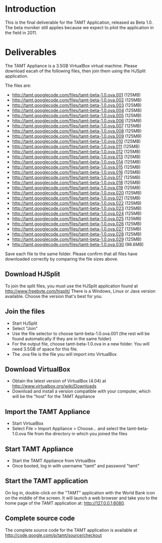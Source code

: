 # Introduction #

This is the final deliverable for the TAMT Application, released as Beta 1.0. The beta moniker still applies because we expect to pilot the application in the field in 2011.

# Deliverables #

The TAMT Appliance is a 3.5GB VirtualBox virtual machine. Please download eacah of the following files, then join them using the HJSplit application.

The files are:

  * http://tamt.googlecode.com/files/tamt-beta-1.0.ova.001 (125MB)
  * http://tamt.googlecode.com/files/tamt-beta-1.0.ova.002 (125MB)
  * http://tamt.googlecode.com/files/tamt-beta-1.0.ova.003 (125MB)
  * http://tamt.googlecode.com/files/tamt-beta-1.0.ova.004 (125MB)
  * http://tamt.googlecode.com/files/tamt-beta-1.0.ova.005 (125MB)
  * http://tamt.googlecode.com/files/tamt-beta-1.0.ova.006 (125MB)
  * http://tamt.googlecode.com/files/tamt-beta-1.0.ova.007 (125MB)
  * http://tamt.googlecode.com/files/tamt-beta-1.0.ova.008 (125MB)
  * http://tamt.googlecode.com/files/tamt-beta-1.0.ova.009 (125MB)
  * http://tamt.googlecode.com/files/tamt-beta-1.0.ova.010 (125MB)
  * http://tamt.googlecode.com/files/tamt-beta-1.0.ova.011 (125MB)
  * http://tamt.googlecode.com/files/tamt-beta-1.0.ova.012 (125MB)
  * http://tamt.googlecode.com/files/tamt-beta-1.0.ova.013 (125MB)
  * http://tamt.googlecode.com/files/tamt-beta-1.0.ova.014 (125MB)
  * http://tamt.googlecode.com/files/tamt-beta-1.0.ova.015 (125MB)
  * http://tamt.googlecode.com/files/tamt-beta-1.0.ova.016 (125MB)
  * http://tamt.googlecode.com/files/tamt-beta-1.0.ova.017 (125MB)
  * http://tamt.googlecode.com/files/tamt-beta-1.0.ova.018 (125MB)
  * http://tamt.googlecode.com/files/tamt-beta-1.0.ova.019 (125MB)
  * http://tamt.googlecode.com/files/tamt-beta-1.0.ova.020 (125MB)
  * http://tamt.googlecode.com/files/tamt-beta-1.0.ova.021 (125MB)
  * http://tamt.googlecode.com/files/tamt-beta-1.0.ova.022 (125MB)
  * http://tamt.googlecode.com/files/tamt-beta-1.0.ova.023 (125MB)
  * http://tamt.googlecode.com/files/tamt-beta-1.0.ova.024 (125MB)
  * http://tamt.googlecode.com/files/tamt-beta-1.0.ova.025 (125MB)
  * http://tamt.googlecode.com/files/tamt-beta-1.0.ova.026 (125MB)
  * http://tamt.googlecode.com/files/tamt-beta-1.0.ova.027 (125MB)
  * http://tamt.googlecode.com/files/tamt-beta-1.0.ova.028 (125MB)
  * http://tamt.googlecode.com/files/tamt-beta-1.0.ova.029 (125MB)
  * http://tamt.googlecode.com/files/tamt-beta-1.0.ova.030 (98.6MB)

Save each file to the same folder. Please confirm that all files have downloaded correctly by comparing the file sizes above.

## Download HJSplit ##

To join the split files, you must use the HJSplit application found at http://www.freebyte.com/hjsplit/
There is a Windows, Linux or Java version available. Choose the version that's best for you.

## Join the files ##

  * Start HJSplit
  * Select "Join"
  * Use the file selector to choose tamt-beta-1.0.ova.001 (the rest will be found automatically if they are in the same folder)
  * For the output file, choose tamt-beta-1.0.ova in a new folder. You will need 3.5GB of space for this file.
  * The .ova file is the file you will import into VirtualBox

## Download VirtualBox ##

  * Obtain the latest version of VirtualBox (4.04) at http://www.virtualbox.org/wiki/Downloads
  * Download and install a version compatible with your computer, which will be the "host" for the TAMT Appliance

## Import the TAMT Appliance ##

  * Start VirtualBox
  * Select File > Import Appliance > Choose... and select the tamt-beta-1.0.ova file from the directory in which you joined the files

## Start TAMT Appliance ##

  * Start the TAMT Appliance from VirtualBox
  * Once booted, log in with username "tamt" and password "tamt"

## Start the TAMT application ##

On log in, double-click on the "TAMT" application with the World Bank icon on the middle of the screen. It will launch a web browser and take you to the home page of the TAMT application at: http://127.0.0.1:8080.

## Complete source code ##

The complete source code for the TAMT application is available at http://code.google.com/p/tamt/source/checkout